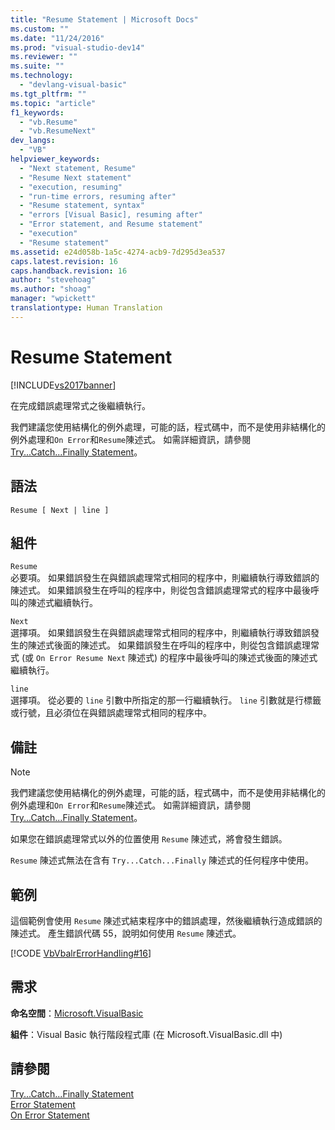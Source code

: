 ```yaml
---
title: "Resume Statement | Microsoft Docs"
ms.custom: ""
ms.date: "11/24/2016"
ms.prod: "visual-studio-dev14"
ms.reviewer: ""
ms.suite: ""
ms.technology: 
  - "devlang-visual-basic"
ms.tgt_pltfrm: ""
ms.topic: "article"
f1_keywords: 
  - "vb.Resume"
  - "vb.ResumeNext"
dev_langs: 
  - "VB"
helpviewer_keywords: 
  - "Next statement, Resume"
  - "Resume Next statement"
  - "execution, resuming"
  - "run-time errors, resuming after"
  - "Resume statement, syntax"
  - "errors [Visual Basic], resuming after"
  - "Error statement, and Resume statement"
  - "execution"
  - "Resume statement"
ms.assetid: e24d058b-1a5c-4274-acb9-7d295d3ea537
caps.latest.revision: 16
caps.handback.revision: 16
author: "stevehoag"
ms.author: "shoag"
manager: "wpickett"
translationtype: Human Translation
---
```

# Resume Statement
[!INCLUDE[vs2017banner](../../../csharp/includes/vs2017banner.md)]

在完成錯誤處理常式之後繼續執行。  
  
 我們建議您使用結構化的例外處理，可能的話，程式碼中，而不是使用非結構化的例外處理和`On Error`和`Resume`陳述式。  如需詳細資訊，請參閱 [Try...Catch...Finally Statement](../../../visual-basic/language-reference/statements/try-catch-finally-statement.md)。  
  
## 語法  
  
```  
Resume [ Next | line ]  
```  
  
## 組件  
 `Resume`  
 必要項。  如果錯誤發生在與錯誤處理常式相同的程序中，則繼續執行導致錯誤的陳述式。  如果錯誤發生在呼叫的程序中，則從包含錯誤處理常式的程序中最後呼叫的陳述式繼續執行。  
  
 `Next`  
 選擇項。  如果錯誤發生在與錯誤處理常式相同的程序中，則繼續執行導致錯誤發生的陳述式後面的陳述式。  如果錯誤發生在呼叫的程序中，則從包含錯誤處理常式 \(或 `On Error Resume Next` 陳述式\) 的程序中最後呼叫的陳述式後面的陳述式繼續執行。  
  
 `line`  
 選擇項。  從必要的 `line` 引數中所指定的那一行繼續執行。  `line` 引數就是行標籤或行號，且必須位在與錯誤處理常式相同的程序中。  
  
## 備註  
  
> [!NOTE]
>  我們建議您使用結構化的例外處理，可能的話，程式碼中，而不是使用非結構化的例外處理和`On Error`和`Resume`陳述式。  如需詳細資訊，請參閱 [Try...Catch...Finally Statement](../../../visual-basic/language-reference/statements/try-catch-finally-statement.md)。  
  
 如果您在錯誤處理常式以外的位置使用 `Resume` 陳述式，將會發生錯誤。  
  
 `Resume` 陳述式無法在含有 `Try...Catch...Finally` 陳述式的任何程序中使用。  
  
## 範例  
 這個範例會使用 `Resume` 陳述式結束程序中的錯誤處理，然後繼續執行造成錯誤的陳述式。  產生錯誤代碼 55，說明如何使用 `Resume` 陳述式。  
  
 [!CODE [VbVbalrErrorHandling#16](../CodeSnippet/VS_Snippets_VBCSharp/VbVbalrErrorHandling#16)]  
  
## 需求  
 **命名空間**：[Microsoft.VisualBasic](../../../visual-basic/language-reference/runtime-library-members.md)  
  
 **組件**：Visual Basic 執行階段程式庫 \(在 Microsoft.VisualBasic.dll 中\)  
  
## 請參閱  
 [Try...Catch...Finally Statement](../../../visual-basic/language-reference/statements/try-catch-finally-statement.md)   
 [Error Statement](../../../visual-basic/language-reference/statements/error-statement.md)   
 [On Error Statement](../../../visual-basic/language-reference/statements/on-error-statement.md)